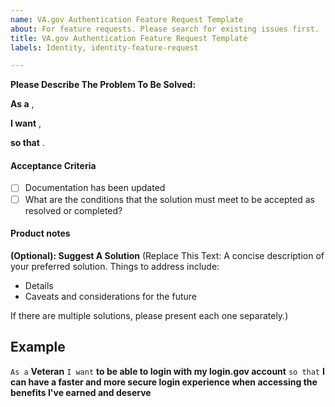 ```yaml
---
name: VA.gov Authentication Feature Request Template
about: For feature requests. Please search for existing issues first.
title: VA.gov Authentication Feature Request Template
labels: Identity, identity-feature-request

---
```


**Please Describe The Problem To Be Solved:**

**As a** ,
<!-- Who is the storyteller? -->
**I want** ,
<!-- Describe the want/need in as few words as possible. Avoid the "how". -->
**so that** .
<!-- What is the value to the storyteller? -->
#### Acceptance Criteria
- [ ] Documentation has been updated
- [ ] What are the conditions that the solution must meet to be accepted as resolved or completed?

#### Product notes


**(Optional): Suggest A Solution**
(Replace This Text: A concise description of your preferred solution. Things to address include:
* Details
* Caveats and considerations for the future

If there are multiple solutions, please present each one separately.)


## Example
`As a` **Veteran** `I want` **to be able to login with my login.gov account** `so that` **I can have a faster and more secure login experience when accessing the benefits I've earned and deserve**
